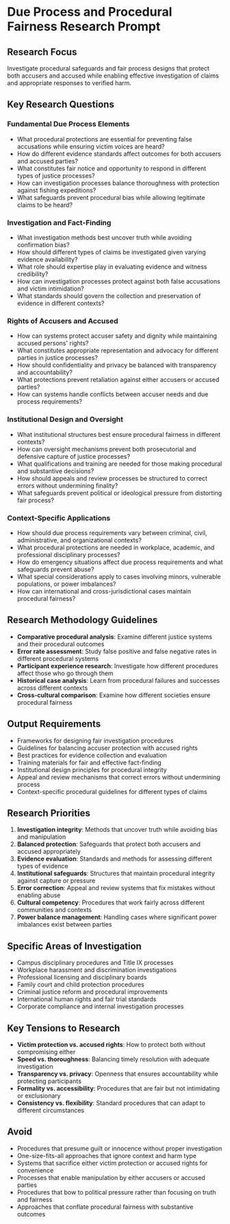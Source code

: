 # Due Process and Procedural Fairness Research Prompt

## Research Focus
Investigate procedural safeguards and fair process designs that protect both accusers and accused while enabling effective investigation of claims and appropriate responses to verified harm.

## Key Research Questions

### Fundamental Due Process Elements
- What procedural protections are essential for preventing false accusations while ensuring victim voices are heard?
- How do different evidence standards affect outcomes for both accusers and accused parties?
- What constitutes fair notice and opportunity to respond in different types of justice processes?
- How can investigation processes balance thoroughness with protection against fishing expeditions?
- What safeguards prevent procedural bias while allowing legitimate claims to be heard?

### Investigation and Fact-Finding
- What investigation methods best uncover truth while avoiding confirmation bias?
- How should different types of claims be investigated given varying evidence availability?
- What role should expertise play in evaluating evidence and witness credibility?
- How can investigation processes protect against both false accusations and victim intimidation?
- What standards should govern the collection and preservation of evidence in different contexts?

### Rights of Accusers and Accused
- How can systems protect accuser safety and dignity while maintaining accused persons' rights?
- What constitutes appropriate representation and advocacy for different parties in justice processes?
- How should confidentiality and privacy be balanced with transparency and accountability?
- What protections prevent retaliation against either accusers or accused parties?
- How can systems handle conflicts between accuser needs and due process requirements?

### Institutional Design and Oversight
- What institutional structures best ensure procedural fairness in different contexts?
- How can oversight mechanisms prevent both prosecutorial and defensive capture of justice processes?
- What qualifications and training are needed for those making procedural and substantive decisions?
- How should appeals and review processes be structured to correct errors without undermining finality?
- What safeguards prevent political or ideological pressure from distorting fair process?

### Context-Specific Applications
- How should due process requirements vary between criminal, civil, administrative, and organizational contexts?
- What procedural protections are needed in workplace, academic, and professional disciplinary processes?
- How do emergency situations affect due process requirements and what safeguards prevent abuse?
- What special considerations apply to cases involving minors, vulnerable populations, or power imbalances?
- How can international and cross-jurisdictional cases maintain procedural fairness?

## Research Methodology Guidelines
- **Comparative procedural analysis**: Examine different justice systems and their procedural outcomes
- **Error rate assessment**: Study false positive and false negative rates in different procedural systems
- **Participant experience research**: Investigate how different procedures affect those who go through them
- **Historical case analysis**: Learn from procedural failures and successes across different contexts
- **Cross-cultural comparison**: Examine how different societies ensure procedural fairness

## Output Requirements
- Frameworks for designing fair investigation procedures
- Guidelines for balancing accuser protection with accused rights
- Best practices for evidence collection and evaluation
- Training materials for fair and effective fact-finding
- Institutional design principles for procedural integrity
- Appeal and review mechanisms that correct errors without undermining process
- Context-specific procedural guidelines for different types of claims

## Research Priorities
1. **Investigation integrity**: Methods that uncover truth while avoiding bias and manipulation
2. **Balanced protection**: Safeguards that protect both accusers and accused appropriately
3. **Evidence evaluation**: Standards and methods for assessing different types of evidence
4. **Institutional safeguards**: Structures that maintain procedural integrity against capture or pressure
5. **Error correction**: Appeal and review systems that fix mistakes without enabling abuse
6. **Cultural competency**: Procedures that work fairly across different communities and contexts
7. **Power balance management**: Handling cases where significant power imbalances exist between parties

## Specific Areas of Investigation
- Campus disciplinary procedures and Title IX processes
- Workplace harassment and discrimination investigations
- Professional licensing and disciplinary boards
- Family court and child protection procedures
- Criminal justice reform and procedural improvements
- International human rights and fair trial standards
- Corporate compliance and internal investigation processes

## Key Tensions to Research
- **Victim protection vs. accused rights**: How to protect both without compromising either
- **Speed vs. thoroughness**: Balancing timely resolution with adequate investigation
- **Transparency vs. privacy**: Openness that ensures accountability while protecting participants
- **Formality vs. accessibility**: Procedures that are fair but not intimidating or exclusionary
- **Consistency vs. flexibility**: Standard procedures that can adapt to different circumstances

## Avoid
- Procedures that presume guilt or innocence without proper investigation
- One-size-fits-all approaches that ignore context and harm type
- Systems that sacrifice either victim protection or accused rights for convenience
- Processes that enable manipulation by either accusers or accused parties
- Procedures that bow to political pressure rather than focusing on truth and fairness
- Approaches that conflate procedural fairness with substantive outcomes 